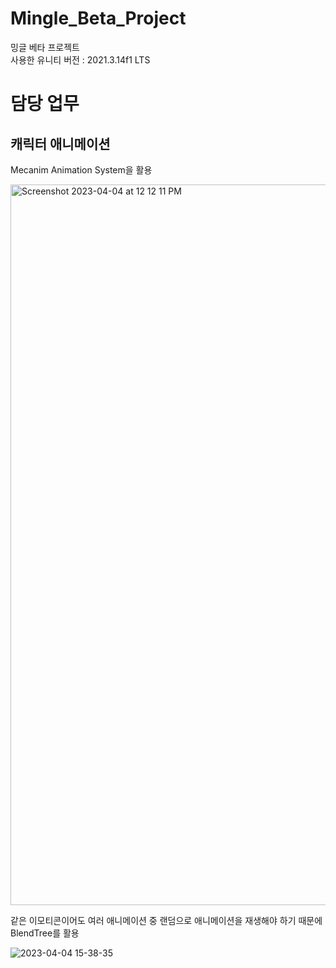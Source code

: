 # Mingle_Beta_Project
밍글 베타 프로젝트\
사용한 유니티 버전 : 2021.3.14f1 LTS

# 담당 업무

## 캐릭터 애니메이션

Mecanim Animation System을 활용

<img width="1153" alt="Screenshot 2023-04-04 at 12 12 11 PM" src="https://user-images.githubusercontent.com/63217600/229677957-e3345628-a869-46e1-b381-9ed9670fe9d8.png">

같은 이모티콘이어도 여러 애니메이션 중 랜덤으로 애니메이션을 재생해야 하기 때문에 BlendTree를 활용

![2023-04-04 15-38-35](https://user-images.githubusercontent.com/63217600/229710372-7bd9701c-169e-4558-8432-84fe8898c9e2.gif)

